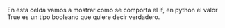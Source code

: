 En esta celda vamos a mostrar como se comporta el if, en python el valor True es un tipo booleano que quiere decir verdadero.
